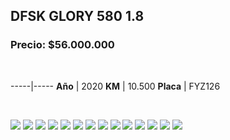 ## DFSK GLORY 580  1.8

### Precio: $56.000.000

<p>&nbsp;</p>

-----|-----
**Año** | 2020
**KM** | 10.500
**Placa** | FYZ126

<p>&nbsp;</p>

<img src="images/DFSK GLORY 580  1.8 FYZ126.jpeg?raw=true"/>
<img src="images/DFSK GLORY 580  1.8 FYZ126 - 1.jpeg?raw=true"/>
<img src="images/DFSK GLORY 580  1.8 FYZ126 - 10.jpeg?raw=true"/>
<img src="images/DFSK GLORY 580  1.8 FYZ126 - 2.jpeg?raw=true"/>
<img src="images/DFSK GLORY 580  1.8 FYZ126 - 3.jpeg?raw=true"/>
<img src="images/DFSK GLORY 580  1.8 FYZ126 - 4.jpeg?raw=true"/>
<img src="images/DFSK GLORY 580  1.8 FYZ126 - 5.jpeg?raw=true"/>
<img src="images/DFSK GLORY 580  1.8 FYZ126 - 6.jpeg?raw=true"/>
<img src="images/DFSK GLORY 580  1.8 FYZ126 - 7.jpeg?raw=true"/>
<img src="images/DFSK GLORY 580  1.8 FYZ126 - 8.jpeg?raw=true"/>
<img src="images/DFSK GLORY 580  1.8 FYZ126 - 82.jpeg?raw=true"/>
<img src="images/DFSK GLORY 580  1.8 FYZ126 - 89.jpeg?raw=true"/>
<img src="images/DFSK GLORY 580  1.8 FYZ126 - 9.jpeg?raw=true"/>
<img src="images/DFSK GLORY 580  1.8 FYZ126 - 98.jpeg?raw=true"/>


